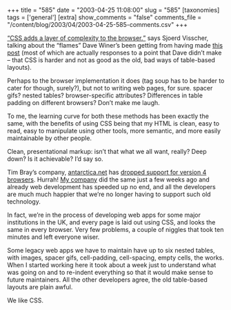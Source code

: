 +++
title = "585"
date = "2003-04-25 11:08:00"
slug = "585"
[taxonomies]
tags = ['general']
[extra]
show_comments = "false"
comments_file = "/content/blog/2003/04/2003-04-25-585-comments.csv"
+++

[<q cite="http://w3future.com/weblog/2003/04/24.xml#a220" lang="en">CSS adds a layer of complexity to the browser.</q>](http://w3future.com/weblog/2003/04/24.xml#a220) says Sjoerd Visscher, talking about the “flames” Dave Winer’s been getting from having made [this post](http://scriptingnews.userland.com/2003/04/18#When:4:01:26AM) (most of which are actually responses to a point that Dave didn’t make – that CSS is harder and not as good as the old, bad ways of table-based layouts).

Perhaps to the browser implementation it does (tag soup has to be harder to cater for though, surely?), but not to writing web pages, for sure. spacer gifs? nested tables? browser-specific attributes? Differences in table padding on different browsers? Don’t make me laugh.

To me, the learning curve for both these methods has been exactly the same, with the benefits of using CSS being that my HTML is clean, easy to read, easy to manipulate using other tools, more semantic, and more easily maintainable by other people.

Clean, presentational markup: isn’t that what we all want, really? Deep down? Is it achievable? I’d say so.

Tim Bray’s company, [antarctica.net](http://www.antarctica.net) has [dropped support for version 4 browsers](http://tbray.org/ongoing/When/200x/2003/04/23/DieNumber4). Hurrah! [My company](http://www.ibase.com) did the same just a few weeks ago and already web development has speeded up no end, and all the developers are much much happier that we’re no longer having to support such old technology.

In fact, we’re in the process of developing web apps for some major institutions in the UK, and every page is laid out using CSS, and looks the same in every browser. Very few problems, a couple of niggles that took ten minutes and left everyone wiser.

Some legacy web apps we have to maintain have up to six nested tables, with images, spacer gifs, cell-padding, cell-spacing, empty cells, the works. When I started working here it took about a week just to understand what was going on and to re-indent everything so that it would make sense to future maintainers. All the other developers agree, the old table-based layouts are plain awful.

We like CSS.
